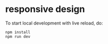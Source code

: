 # responsive design


To start local development with live reload, do:

```
npm install
npm run dev
```